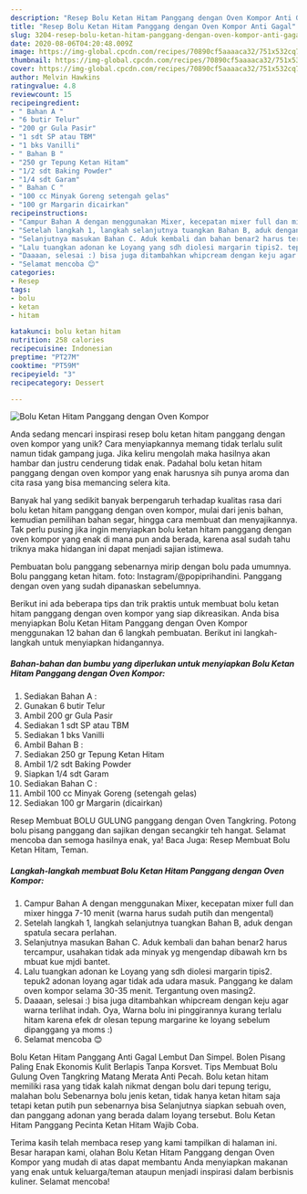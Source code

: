 ```yaml
---
description: "Resep Bolu Ketan Hitam Panggang dengan Oven Kompor Anti Gagal"
title: "Resep Bolu Ketan Hitam Panggang dengan Oven Kompor Anti Gagal"
slug: 3204-resep-bolu-ketan-hitam-panggang-dengan-oven-kompor-anti-gagal
date: 2020-08-06T04:20:48.009Z
image: https://img-global.cpcdn.com/recipes/70890cf5aaaaca32/751x532cq70/bolu-ketan-hitam-panggang-dengan-oven-kompor-foto-resep-utama.jpg
thumbnail: https://img-global.cpcdn.com/recipes/70890cf5aaaaca32/751x532cq70/bolu-ketan-hitam-panggang-dengan-oven-kompor-foto-resep-utama.jpg
cover: https://img-global.cpcdn.com/recipes/70890cf5aaaaca32/751x532cq70/bolu-ketan-hitam-panggang-dengan-oven-kompor-foto-resep-utama.jpg
author: Melvin Hawkins
ratingvalue: 4.8
reviewcount: 15
recipeingredient:
- " Bahan A "
- "6 butir Telur"
- "200 gr Gula Pasir"
- "1 sdt SP atau TBM"
- "1 bks Vanilli"
- " Bahan B "
- "250 gr Tepung Ketan Hitam"
- "1/2 sdt Baking Powder"
- "1/4 sdt Garam"
- " Bahan C "
- "100 cc Minyak Goreng setengah gelas"
- "100 gr Margarin dicairkan"
recipeinstructions:
- "Campur Bahan A dengan menggunakan Mixer, kecepatan mixer full dan mixer hingga 7-10 menit (warna harus sudah putih dan mengental)"
- "Setelah langkah 1, langkah selanjutnya tuangkan Bahan B, aduk dengan spatula secara perlahan."
- "Selanjutnya masukan Bahan C. Aduk kembali dan bahan benar2 harus tercampur, usahakan tidak ada minyak yg mengendap dibawah krn bs mbuat kue mjdi bantet."
- "Lalu tuangkan adonan ke Loyang yang sdh diolesi margarin tipis2. tepuk2 adonan loyang agar tidak ada udara masuk. Panggang ke dalam oven kompor selama 30-35 menit. Tergantung oven masing2."
- "Daaaan, selesai :) bisa juga ditambahkan whipcream dengan keju agar warna terlihat indah. Oya, Warna bolu ini pinggirannya kurang terlalu hitam karena efek dr olesan tepung margarine ke loyang sebelum dipanggang ya moms :)"
- "Selamat mencoba 😊"
categories:
- Resep
tags:
- bolu
- ketan
- hitam

katakunci: bolu ketan hitam 
nutrition: 258 calories
recipecuisine: Indonesian
preptime: "PT27M"
cooktime: "PT59M"
recipeyield: "3"
recipecategory: Dessert

---
```



![Bolu Ketan Hitam Panggang dengan Oven Kompor](https://img-global.cpcdn.com/recipes/70890cf5aaaaca32/751x532cq70/bolu-ketan-hitam-panggang-dengan-oven-kompor-foto-resep-utama.jpg)

Anda sedang mencari inspirasi resep bolu ketan hitam panggang dengan oven kompor yang unik? Cara menyiapkannya memang tidak terlalu sulit namun tidak gampang juga. Jika keliru mengolah maka hasilnya akan hambar dan justru cenderung tidak enak. Padahal bolu ketan hitam panggang dengan oven kompor yang enak harusnya sih punya aroma dan cita rasa yang bisa memancing selera kita.

Banyak hal yang sedikit banyak berpengaruh terhadap kualitas rasa dari bolu ketan hitam panggang dengan oven kompor, mulai dari jenis bahan, kemudian pemilihan bahan segar, hingga cara membuat dan menyajikannya. Tak perlu pusing jika ingin menyiapkan bolu ketan hitam panggang dengan oven kompor yang enak di mana pun anda berada, karena asal sudah tahu triknya maka hidangan ini dapat menjadi sajian istimewa.

Pembuatan bolu panggang sebenarnya mirip dengan bolu pada umumnya. Bolu panggang ketan hitam. foto: Instagram/@popiprihandini. Panggang dengan oven yang sudah dipanaskan sebelumnya.


Berikut ini ada beberapa tips dan trik praktis untuk membuat bolu ketan hitam panggang dengan oven kompor yang siap dikreasikan. Anda bisa menyiapkan Bolu Ketan Hitam Panggang dengan Oven Kompor menggunakan 12 bahan dan 6 langkah pembuatan. Berikut ini langkah-langkah untuk menyiapkan hidangannya.

<!--inarticleads1-->

##### Bahan-bahan dan bumbu yang diperlukan untuk menyiapkan Bolu Ketan Hitam Panggang dengan Oven Kompor:

1. Sediakan  Bahan A :
1. Gunakan 6 butir Telur
1. Ambil 200 gr Gula Pasir
1. Sediakan 1 sdt SP atau TBM
1. Sediakan 1 bks Vanilli
1. Ambil  Bahan B :
1. Sediakan 250 gr Tepung Ketan Hitam
1. Ambil 1/2 sdt Baking Powder
1. Siapkan 1/4 sdt Garam
1. Sediakan  Bahan C :
1. Ambil 100 cc Minyak Goreng (setengah gelas)
1. Sediakan 100 gr Margarin (dicairkan)


Resep Membuat BOLU GULUNG panggang dengan Oven Tangkring. Potong bolu pisang panggang dan sajikan dengan secangkir teh hangat. Selamat mencoba dan semoga hasilnya enak, ya! Baca Juga: Resep Membuat Bolu Ketan Hitam, Teman. 

<!--inarticleads2-->

##### Langkah-langkah membuat Bolu Ketan Hitam Panggang dengan Oven Kompor:

1. Campur Bahan A dengan menggunakan Mixer, kecepatan mixer full dan mixer hingga 7-10 menit (warna harus sudah putih dan mengental)
1. Setelah langkah 1, langkah selanjutnya tuangkan Bahan B, aduk dengan spatula secara perlahan.
1. Selanjutnya masukan Bahan C. Aduk kembali dan bahan benar2 harus tercampur, usahakan tidak ada minyak yg mengendap dibawah krn bs mbuat kue mjdi bantet.
1. Lalu tuangkan adonan ke Loyang yang sdh diolesi margarin tipis2. tepuk2 adonan loyang agar tidak ada udara masuk. Panggang ke dalam oven kompor selama 30-35 menit. Tergantung oven masing2.
1. Daaaan, selesai :) bisa juga ditambahkan whipcream dengan keju agar warna terlihat indah. Oya, Warna bolu ini pinggirannya kurang terlalu hitam karena efek dr olesan tepung margarine ke loyang sebelum dipanggang ya moms :)
1. Selamat mencoba 😊


Bolu Ketan Hitam Panggang Anti Gagal Lembut Dan Simpel. Bolen Pisang Paling Enak Ekonomis Kulit Berlapis Tanpa Korsvet. Tips Membuat Bolu Gulung Oven Tangkring Matang Merata Anti Pecah. Bolu ketan hitam memiliki rasa yang tidak kalah nikmat dengan bolu dari tepung terigu, malahan bolu Sebenarnya bolu jenis ketan, tidak hanya ketan hitam saja tetapi ketan putih pun sebenarnya bisa Selanjutnya siapkan sebuah oven, dan panggang adonan yang berada dalam loyang tersebut. Bolu Ketan Hitam Panggang Pecinta Ketan Hitam Wajib Coba. 

Terima kasih telah membaca resep yang kami tampilkan di halaman ini. Besar harapan kami, olahan Bolu Ketan Hitam Panggang dengan Oven Kompor yang mudah di atas dapat membantu Anda menyiapkan makanan yang enak untuk keluarga/teman ataupun menjadi inspirasi dalam berbisnis kuliner. Selamat mencoba!
